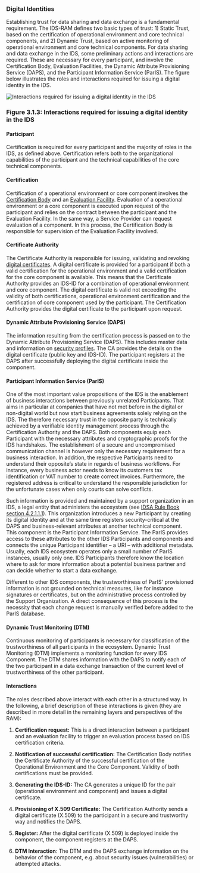 ### Digital Identities ###

Establishing trust for data sharing and data exchange is a fundamental
requirement. The IDS-RAM defines two basic types of trust: 1) Static
Trust, based on the certification of operational environment and core technical
components, and 2) Dynamic Trust, based on active monitoring of
operational environment and core technical components. For data sharing and data
exchange in the IDS, some preliminary actions and interactions are
required. These are necessary for every participant, and involve the
Certification Body, Evaluation Facilities, the Dynamic Attribute
Provisioning Service (DAPS), and the Participant Information Service (ParIS).
The figure below illustrates the roles and interactions required for issuing a digital
identity in the IDS.

![ Interactions required for issuing a digital identity in the
IDS](./media/DigitalIdentities.png)
### Figure 3.1.3: Interactions required for issuing a digital identity in the IDS

#### Participant ####

Certification is required for every participant and the majority of
roles in the IDS, as defined above. Certification refers both to the
organizational capabilities of the participant and the technical
capabilities of the core technical components.

#### Certification ####

Certification of a operational environment or core component involves the
[Certification Body](../../4_Perspectives_of_the_Reference_Architecture_Model/4_2_Certification_Perspective/4_2_2_Roles.md) and an [Evaluation Facility](../../4_Perspectives_of_the_Reference_Architecture_Model/4_2_Certification_Perspective/4_2_2_Roles.md).
Evaluation of a operational environment or a core component is executed upon request
of the participant and relies on the contract between the participant
and the Evaluation Facility. In the same way, a Service Provider can
request evaluation of a component. In this process, the Certification
Body is responsible for supervision of the Evaluation Facility involved.

#### Certificate Authority ####

The Certificate Authority is responsible for issuing, validating and
revoking [digital certificates](../../4_Perspectives_of_the_Reference_Architecture_Model/4_1_Security_Perspective/4_1_2_Identity_and_Trust_Management.md). A digital certificate
is provided for a participant if both a valid certification for the
operational environment and a valid certification for the core component is
available. This means that the Certificate Authority provides an
IDS-ID for a combination of operational environment and core component. The digital
certificate is valid not exceeding the validity of both certifications,
operational environment certification and the certification of core component used
by the participant. The Certification Authority provides the digital
certificate to the participant upon request.

#### Dynamic Attribute Provisioning Service (DAPS) ####

The information resulting from the certification process is passed on to
the Dynamic Attribute Provisioning Service (DAPS). This includes master
data and information on [security profiles](../../4_Perspectives_of_the_Reference_Architecture_Model/4_2_Certification_Perspective/4_2_4_Component_Certification.md#connector-trust-levels). The CA provides the details on the digital certificate
(public key and IDS-ID). The participant registers at the DAPS after
successfully deploying the digital certificate inside the component.

#### Participant Information Service (ParIS) ####

One of the most important value propositions of the IDS is the enablement of business interactions between previously unrelated Participants. That aims in particular at companies that have not met before in the digital or non-digital world but now start business agreements solely relying on the IDS. The therefore necessary trust in the opposite party is technically achieved by a verifiable identity management process through the Certification Authority and the DAPS. Both components equip each Participant with the necessary attributes and cryptographic proofs for the IDS handshakes. The establishment of a secure and uncompromised communication channel is however only the necessary requirement for a business interaction. In addition, the respective Participants need to understand their opposite’s state in regards of business workflows. For instance, every business actor needs to know its customers tax identification or VAT number to create correct invoices. Furthermore, the registered address is critical to understand the responsible jurisdiction for the unfortunate cases when only courts can solve conflicts.

Such information is provided and maintained by a support organization in an IDS, a legal entity that administers the ecosystem (see [IDSA Rule Book section 4.2.1.1.1](https://internationaldataspaces.org/download/19008/)). This organization introduces a new Participant by creating its digital identity and at the same time registers security-critical at the DAPS and business-relevant attributes at another technical component. This component is the Participant Information Service. The ParIS provides access to these attributes to the other IDS Participants and components and connects the unique Participant identifier – a URI – with additional metadata. Usually, each IDS ecosystem operates only a small number of ParIS instances, usually only one. IDS Participants therefore know the location where to ask for more information about a potential business partner and can decide whether to start a data exchange.

Different to other IDS components, the trustworthiness of ParIS' provisioned information is not grounded on technical measures, like for instance signatures or certificates, but on the administrative process controlled by the Support Organization. A direct consequence of this process is the necessity that each change request is manually verified before added to the ParIS database.

#### Dynamic Trust Monitoring (DTM) ####

Continuous monitoring of participants is necessary for classification of
the trustworthiness of all participants in the ecosystem. Dynamic Trust
Monitoring (DTM) implements a monitoring function for every IDS
Component. The DTM shares information with the DAPS to notify each of
the two participant in a data exchange transaction of the current level
of trustworthiness of the other participant.

#### Interactions ####

The roles described above interact with each other in a structured way.
In the following, a brief description of these interactions is given
(they are described in more detail in the remaining layers and perspectives of the RAM):

1. **Certification request:** This is a direct interaction between a
    participant and an evaluation facility to trigger an evaluation
    process based on IDS certification criteria.

2. **Notification of successful certification:** The Certification Body
    notifies the Certificate Authority of the successful certification
    of the Operational Environment and the Core Component. Validity of both
    certifications must be provided.

3. **Generating the IDS-ID:** The CA generates a unique ID for the pair
    (operational environment and component) and issues a digital certificate.

4. **Provisioning of X.509 Certificate:** The Certification Authority
    sends a digital certificate (X.509) to the participant in a secure
    and trustworthy way and notifies the DAPS.

5. **Register:** After the digital certificate (X.509) is deployed
    inside the component, the component registers at the DAPS.

6. **DTM Interaction**: The DTM and the DAPS exchange information on
    the behavior of the component, e.g. about security issues
    (vulnerabilities) or attempted attacks.
